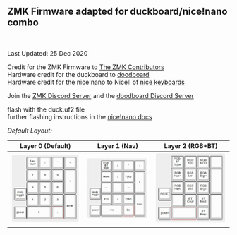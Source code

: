## ZMK Firmware adapted for duckboard/nice!nano combo

<br/>

Last Updated: 25 Dec 2020

Credit for the ZMK Firmware to [The ZMK Contributors](https://zmkfirmware.dev/)  
Hardware credit for the duckboard to [doodboard](https://doodboard.xyz/)  
Hardware credit for the nice!nano to Nicell of [nice keyboards](https://nicekeyboards.com/)  

Join the [ZMK Discord Server](https://zmkfirmware.dev/community/discord/invite) and the [doodboard Discord Server](https://discord.gg/UCEnxWk)

flash with the duck.uf2 file  
further flashing instructions in the [nice!nano docs](https://docs.nicekeyboards.com/#/nice!nano/getting_started?id=flashing-firmware-and-bootloaders) 

*Default Layout:*

| Layer 0 (Default) | Layer 1 (Nav) | Layer 2 (RGB+BT) |
  ------  | ------ | ------
 ![](img/layer0.jpg) | ![](img/layer1.jpg) | ![](img/layer2.jpg)
